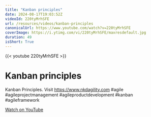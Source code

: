 ```yaml
---
title: "Kanban principles"
date: 2024-08-17T19:03:52Z
videoId: 220tyMrhSFE
url: /resources/videos/kanban-principles
canonicalUrl: https://www.youtube.com/watch?v=220tyMrhSFE
coverImage: https://i.ytimg.com/vi/220tyMrhSFE/maxresdefault.jpg
duration: 49
isShort: True
---
```


{{< youtube 220tyMrhSFE >}}

# Kanban principles

Kanban Principles. Visit https://www.nkdagility.com #agile #agileprojectmanagement #agileproductdevelopment #kanban #agileframework

[Watch on YouTube](https://www.youtube.com/watch?v=220tyMrhSFE)
